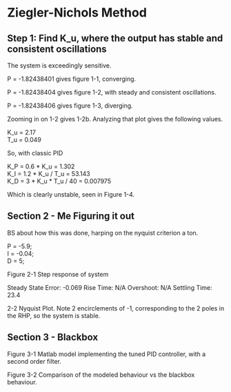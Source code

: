 # Ziegler-Nichols Method

## Step 1: Find K_u, where the output has stable and consistent oscillations

The system is exceedingly sensitive.

P = -1.82438401 gives figure 1-1, converging.

P = -1.82438404 gives figure 1-2, with steady and consistent oscillations.

P = -1.82438406 gives figure 1-3, diverging.

Zooming in on 1-2 gives 1-2b.  Analyzing that plot gives the following values.

K_u = 2.17  
T_u = 0.049

So, with classic PID

K_P = 0.6 * K_u = 1.302  
K_I = 1.2 * K_u / T_u = 53.143  
K_D = 3 * K_u * T_u / 40 = 0.007975

Which is clearly unstable, seen in Figure 1-4.

## Section 2 - Me Figuring it out

BS about how this was done, harping on the nyquist criterion a ton.

P = -5.9;  
I = -0.04;  
D = 5;

Figure 2-1 Step response of system

Steady State Error: -0.069
Rise Time: N/A
Overshoot: N/A
Settling Time: 23.4

2-2 Nyquist Plot.  Note 2 encirclements of -1, corresponding to the 2 poles in the RHP, so the system is stable.

## Section 3 - Blackbox

Figure 3-1 Matlab model implementing the tuned PID controller, with a second order filter.

Figure 3-2 Comparison of the modeled behaviour vs the blackbox behaviour.